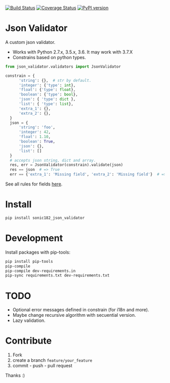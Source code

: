 
[![Build Status](https://travis-ci.org/sonic182/json_validator.svg?branch=master)](https://travis-ci.org/sonic182/json_validator)
[![Coverage Status](https://coveralls.io/repos/github/sonic182/json_validator/badge.svg?branch=master)](https://coveralls.io/github/sonic182/json_validator?branch=master)
[![PyPI version](https://badge.fury.io/py/sonic182_json_validator.svg)](https://badge.fury.io/py/sonic182_json_validator)
# Json Validator

A custom json validator.

* Works with Python 2.7.x, 3.5.x, 3.6. It may work with 3.7.X
* Constrains based on python types.


```python
from json_validator.validators import JsonValidator

constrain = {
      'string': {},  # str by default.
      'integer': {'type': int},
      'float': {'type': float},
      'boolean': {'type': bool},
      'json': { 'type': dict },
      'list': { 'type': list},
      'extra_1': {},
      'extra_2': {},
  }
  json = {
      'string': 'foo',
      'integer': 42,
      'float': 1.10,
      'boolean': True,
      'json': {},
      'list': []
  }
  # accepts json string, dict and array.
  res, err = JsonValidator(constrain).validate(json)
  res == json  # => True
  err == {'extra_1': 'Missing field', 'extra_2': 'Missing field'}  # => True

```

See all rules for fields [here](https://github.com/sonic182/json_validator/blob/master/tests/validator.py).

# Install

```bash
pip install sonic182_json_validator
```

# Development

Install packages with pip-tools:
```bash
pip install pip-tools
pip-compile
pip-compile dev-requirements.in
pip-sync requirements.txt dev-requirements.txt
```

# TODO

* Optional error messages defined in constrain (for i18n and more).
* Maybe change recursive algorithm with secuential version.
* Lazy validation.

# Contribute

1. Fork
2. create a branch `feature/your_feature`
3. commit - push - pull request

Thanks :)
